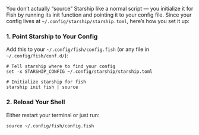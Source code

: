 You don’t actually “source” Starship like a normal script — you initialize it for Fish by running its init function and pointing it to your config file. Since your config lives at `~/.config/starship/starship.toml`, here’s how you set it up:

### 1. Point Starship to Your Config

Add this to your `~/.config/fish/config.fish` (or any file in `~/.config/fish/conf.d/`):

```fish
# Tell starship where to find your config
set -x STARSHIP_CONFIG ~/.config/starship/starship.toml

# Initialize starship for fish
starship init fish | source
```

### 2. Reload Your Shell

Either restart your terminal or just run:

```fish
source ~/.config/fish/config.fish
```
